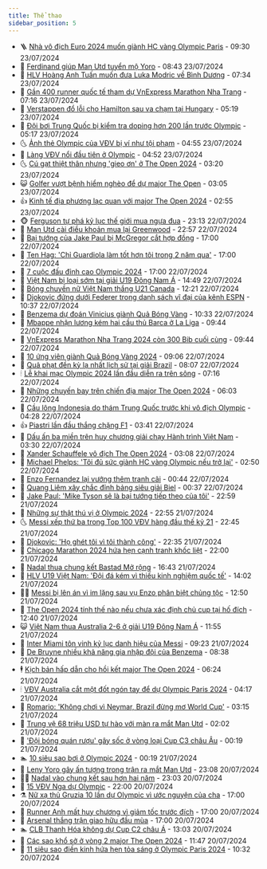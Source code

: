 ```yaml
---
title: Thể thao
sidebar_position: 5
---
```


<!-- vnexpress-the-thao:START -->
- 🪜 [Nhà vô địch Euro 2024 muốn giành HC vàng Olympic Paris](https://vnexpress.net/nha-vo-dich-euro-2024-muon-gianh-hc-vang-olympic-paris-4772990.html) - 09:30 23/07/2024
- 🦩 [Ferdinand giúp Man Utd tuyển mộ Yoro](https://vnexpress.net/ferdinand-giup-man-utd-tuyen-mo-yoro-4773288.html) - 08:43 23/07/2024
- 🧰 [HLV Hoàng Anh Tuấn muốn đưa Luka Modric về Bình Dương](https://vnexpress.net/hlv-hoang-anh-tuan-muon-dua-luka-modric-ve-binh-duong-4773317.html) - 07:34 23/07/2024
- 🤗 [Gần 400 runner quốc tế tham dự VnExpress Marathon Nha Trang](https://vnexpress.net/gan-400-runner-quoc-te-tham-du-vnexpress-marathon-nha-trang-4772829.html) - 07:16 23/07/2024
- 🥳 [Verstappen đổ lỗi cho Hamilton sau va chạm tại Hungary](https://vnexpress.net/verstappen-do-loi-cho-hamilton-sau-va-cham-tai-hungary-4773282.html) - 05:19 23/07/2024
- 🦣 [Đội bơi Trung Quốc bị kiểm tra doping hơn 200 lần trước Olympic](https://vnexpress.net/doi-boi-trung-quoc-bi-kiem-tra-doping-hon-200-lan-truoc-olympic-4773170.html) - 05:17 23/07/2024
- 🌜 [Ảnh thẻ Olympic của VĐV bị ví như tội phạm](https://vnexpress.net/anh-the-olympic-cua-vdv-bi-vi-nhu-toi-pham-4773229.html) - 04:55 23/07/2024
- 🫶 [Làng VĐV nổi đầu tiên ở Olympic](https://vnexpress.net/lang-vdv-noi-dau-tien-o-olympic-4773249.html) - 04:52 23/07/2024
- 🌜 [Cú gạt thiệt thân nhưng &#39;gieo ơn&#39; ở The Open 2024](https://vnexpress.net/cu-gat-thiet-than-nhung-gieo-on-o-the-open-2024-4773211.html) - 03:20 23/07/2024
- 😺 [Golfer vượt bệnh hiểm nghèo để dự major The Open](https://vnexpress.net/golfer-vuot-benh-hiem-ngheo-de-du-major-the-open-4773202.html) - 03:05 23/07/2024
- 👍 [Kinh tế địa phương lạc quan với major The Open 2024](https://vnexpress.net/kinh-te-dia-phuong-lac-quan-voi-major-the-open-2024-4773186.html) - 02:55 23/07/2024
- 🐵 [Ferguson tự phá kỷ lục thế giới mua ngựa đua](https://vnexpress.net/ferguson-tu-pha-ky-luc-the-gioi-mua-ngua-dua-4773102.html) - 23:13 22/07/2024
- 💫 [Man Utd cài điều khoản mua lại Greenwood](https://vnexpress.net/man-utd-cai-dieu-khoan-mua-lai-greenwood-4773100.html) - 22:57 22/07/2024
- 🦆 [Bại tướng của Jake Paul bị McGregor cắt hợp đồng](https://vnexpress.net/bai-tuong-cua-jake-paul-bi-mcgregor-cat-hop-dong-4773081.html) - 17:00 22/07/2024
- 🙉 [Ten Hag: &#39;Chỉ Guardiola làm tốt hơn tôi trong 2 năm qua&#39;](https://vnexpress.net/ten-hag-chi-guardiola-lam-tot-hon-toi-trong-2-nam-qua-4773070.html) - 17:00 22/07/2024
- 📝 [7 cuộc đấu đỉnh cao Olympic 2024](https://vnexpress.net/7-cuoc-dau-dinh-cao-olympic-2024-4773024.html) - 17:00 22/07/2024
- 💯 [Việt Nam bị loại sớm tại giải U19 Đông Nam Á](https://vnexpress.net/viet-nam-bi-loai-som-tai-giai-u19-dong-nam-a-4773062.html) - 14:49 22/07/2024
- 🌈 [Bóng chuyền nữ Việt Nam thắng U21 Canada](https://vnexpress.net/bong-chuyen-nu-viet-nam-thang-u21-canada-4773047.html) - 12:21 22/07/2024
- 🦩 [Djokovic đứng dưới Federer trong danh sách vĩ đại của kênh ESPN](https://vnexpress.net/djokovic-dung-duoi-federer-trong-danh-sach-vi-dai-cua-kenh-espn-4772935.html) - 10:37 22/07/2024
- 🐲 [Benzema dự đoán Vinicius giành Quả Bóng Vàng](https://vnexpress.net/benzema-du-doan-vinicius-gianh-qua-bong-vang-4772913.html) - 10:33 22/07/2024
- 🌁 [Mbappe nhận lương kém hai cầu thủ Barca ở La Liga](https://vnexpress.net/mbappe-nhan-luong-kem-hai-cau-thu-barca-o-la-liga-4773001.html) - 09:44 22/07/2024
- 💯 [VnExpress Marathon Nha Trang 2024 còn 300 Bib cuối cùng](https://vnexpress.net/vnexpress-marathon-nha-trang-2024-con-300-bib-cuoi-cung-4772778.html) - 09:44 22/07/2024
- 🌝 [10 ứng viên giành Quả Bóng Vàng 2024](https://vnexpress.net/10-ung-vien-gianh-qua-bong-vang-2024-4772973.html) - 09:06 22/07/2024
- 🤖 [Quả phạt đền kỳ lạ nhất lịch sử tại giải Brazil](https://vnexpress.net/qua-phat-den-ky-la-nhat-lich-su-tai-giai-brazil-4772919.html) - 08:07 22/07/2024
- 🕯 [Lễ khai mạc Olympic 2024 lần đầu diễn ra trên sông](https://vnexpress.net/le-khai-mac-olympic-2024-lan-dau-dien-ra-tren-song-4772840.html) - 07:16 22/07/2024
- 🧰 [Những chuyến bay trên chiến địa major The Open 2024](https://vnexpress.net/nhung-chuyen-bay-tren-chien-dia-major-the-open-2024-4772867.html) - 06:03 22/07/2024
- 🥳 [Cầu lông Indonesia do thám Trung Quốc trước khi vô địch Olympic](https://vnexpress.net/cau-long-indonesia-do-tham-trung-quoc-truoc-khi-vo-dich-olympic-4772711.html) - 04:28 22/07/2024
- 👍 [Piastri lần đầu thắng chặng F1](https://vnexpress.net/piastri-lan-dau-thang-chang-f1-4772734.html) - 03:41 22/07/2024
- 💪 [Dấu ấn ba miền trên huy chương giải chạy Hành trình Việt Nam](https://vnexpress.net/dau-an-ba-mien-tren-huy-chuong-giai-chay-hanh-trinh-viet-nam-4772730.html) - 03:30 22/07/2024
- 👹 [Xander Schauffele vô địch The Open 2024](https://vnexpress.net/xander-schauffele-vo-dich-the-open-2024-4772785.html) - 03:08 22/07/2024
- 🧰 [Michael Phelps: &#39;Tôi đủ sức giành HC vàng Olympic nếu trở lại&#39;](https://vnexpress.net/michael-phelps-toi-du-suc-gianh-hc-vang-olympic-neu-tro-lai-4772754.html) - 02:50 22/07/2024
- 🚀 [Enzo Fernandez lại vướng thêm tranh cãi](https://vnexpress.net/enzo-fernandez-lai-vuong-them-tranh-cai-4772688.html) - 00:44 22/07/2024
- 🎃 [Quang Liêm xây chắc đỉnh bảng siêu giải Biel](https://vnexpress.net/quang-liem-xay-chac-dinh-bang-sieu-giai-biel-4772683.html) - 00:37 22/07/2024
- 🧰 [Jake Paul: &#39;Mike Tyson sẽ là bại tướng tiếp theo của tôi&#39;](https://vnexpress.net/jake-paul-mike-tyson-se-la-bai-tuong-tiep-theo-cua-toi-4772679.html) - 22:59 21/07/2024
- 👀 [Những sự thật thú vị ở Olympic 2024](https://vnexpress.net/nhung-su-that-thu-vi-o-olympic-2024-4772619.html) - 22:55 21/07/2024
- 🌜 [Messi xếp thứ ba trong Top 100 VĐV hàng đầu thế kỷ 21](https://vnexpress.net/messi-xep-thu-ba-trong-top-100-vdv-hang-dau-the-ky-21-4772630.html) - 22:45 21/07/2024
- 🫶 [Djokovic: &#39;Họ ghét tôi vì tôi thành công&#39;](https://vnexpress.net/djokovic-ho-ghet-toi-vi-toi-thanh-cong-4772675.html) - 22:35 21/07/2024
- 🦄 [Chicago Marathon 2024 hứa hẹn cạnh tranh khốc liệt](https://vnexpress.net/chicago-marathon-2024-hua-hen-canh-tranh-khoc-liet-4772651.html) - 22:00 21/07/2024
- 🥳 [Nadal thua chung kết Bastad Mở rộng](https://vnexpress.net/nadal-thua-chung-ket-bastad-mo-rong-4772665.html) - 16:43 21/07/2024
- 🐲 [HLV U19 Việt Nam: &#39;Đội đá kém vì thiếu kinh nghiệm quốc tế&#39;](https://vnexpress.net/hlv-u19-viet-nam-doi-da-kem-vi-thieu-kinh-nghiem-quoc-te-4772645.html) - 14:02 21/07/2024
- 🧑‍🏫 [Messi bị lên án vì im lặng sau vụ Enzo phân biệt chủng tộc](https://vnexpress.net/messi-bi-len-an-vi-im-lang-sau-vu-enzo-phan-biet-chung-toc-4772614.html) - 12:50 21/07/2024
- 🤔 [The Open 2024 tính thế nào nếu chưa xác định chủ cup tại hố đích](https://vnexpress.net/the-open-2024-tinh-the-nao-neu-chua-xac-dinh-chu-cup-tai-ho-dich-4772639.html) - 12:40 21/07/2024
- 😺 [Việt Nam thua Australia 2-6 ở giải U19 Đông Nam Á](https://vnexpress.net/viet-nam-thua-australia-2-6-o-giai-u19-dong-nam-a-4772629.html) - 11:55 21/07/2024
- 💪 [Inter Miami tôn vinh kỷ lục danh hiệu của Messi](https://vnexpress.net/inter-miami-ton-vinh-ky-luc-danh-hieu-cua-messi-4772602.html) - 09:23 21/07/2024
- 💼 [De Bruyne nhiều khả năng gia nhập đội của Benzema](https://vnexpress.net/de-bruyne-nhieu-kha-nang-gia-nhap-doi-cua-benzema-4772584.html) - 08:38 21/07/2024
- 🕴 [Kịch bản hấp dẫn cho hồi kết major The Open 2024](https://vnexpress.net/kich-ban-hap-dan-cho-hoi-ket-major-the-open-2024-4772576.html) - 06:24 21/07/2024
- 🕯 [VĐV Australia cắt một đốt ngón tay để dự Olympic Paris 2024](https://vnexpress.net/vdv-australia-cat-mot-dot-ngon-tay-de-du-olympic-paris-2024-4772554.html) - 04:17 21/07/2024
- 📝 [Romario: &#39;Không chơi vì Neymar, Brazil đừng mơ World Cup&#39;](https://vnexpress.net/romario-khong-choi-vi-neymar-brazil-dung-mo-world-cup-4772511.html) - 03:15 21/07/2024
- 🧐 [Trung vệ 68 triệu USD tự hào với màn ra mắt Man Utd](https://vnexpress.net/trung-ve-68-trieu-usd-tu-hao-voi-man-ra-mat-man-utd-4772516.html) - 02:02 21/07/2024
- 🙉 [&#39;Đội bóng quán rượu&#39; gây sốc ở vòng loại Cup C3 châu Âu](https://vnexpress.net/doi-bong-quan-ruou-gay-soc-o-vong-loai-cup-c3-chau-au-4772494.html) - 00:19 21/07/2024
- 🏊 [10 siêu sao bơi ở Olympic 2024](https://vnexpress.net/10-sieu-sao-boi-o-olympic-2024-4772490.html) - 00:19 21/07/2024
- 🌊 [Leny Yoro gây ấn tượng trong trận ra mắt Man Utd](https://vnexpress.net/leny-yoro-gay-an-tuong-trong-tran-ra-mat-man-utd-4772492.html) - 23:08 20/07/2024
- 👨‍🏫 [Nadal vào chung kết sau hơn hai năm](https://vnexpress.net/nadal-vao-chung-ket-sau-hon-hai-nam-4772491.html) - 23:03 20/07/2024
- 🥷 [15 VĐV Nga dự Olympic](https://vnexpress.net/15-vdv-nga-du-olympic-4772404.html) - 22:00 20/07/2024
- ⚗️ [Nữ xạ thủ Gruzia 10 lần dự Olympic vì ước nguyện của cha](https://vnexpress.net/nu-xa-thu-gruzia-10-lan-du-olympic-vi-uoc-nguyen-cua-cha-4772483.html) - 17:00 20/07/2024
- 🌮 [Runner Anh mất huy chương vì giảm tốc trước đích](https://vnexpress.net/runner-anh-mat-huy-chuong-vi-giam-toc-truoc-dich-4772484.html) - 17:00 20/07/2024
- 🤩 [Arsenal thắng trận giao hữu đầu mùa](https://vnexpress.net/arsenal-thang-tran-giao-huu-dau-mua-4772480.html) - 17:00 20/07/2024
- 🏊 [CLB Thanh Hóa không dự Cup C2 châu Á](https://vnexpress.net/clb-thanh-hoa-khong-du-cup-c2-chau-a-4772463.html) - 13:03 20/07/2024
- 🐎 [Các sao khổ sở ở vòng 2 major The Open 2024](https://vnexpress.net/cac-sao-kho-so-o-vong-2-major-the-open-2024-4772459.html) - 11:47 20/07/2024
- 💫 [11 siêu sao điền kinh hứa hẹn tỏa sáng ở Olympic Paris 2024](https://vnexpress.net/11-sieu-sao-dien-kinh-hua-hen-toa-sang-o-olympic-paris-2024-4772423.html) - 10:32 20/07/2024<!-- vnexpress-the-thao:END -->

